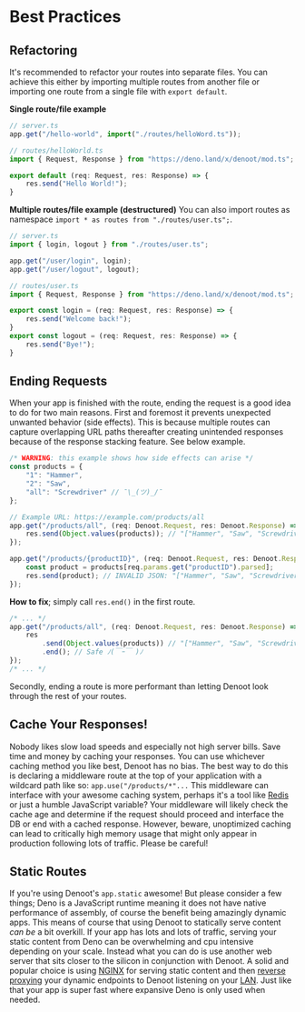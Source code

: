 # Best Practices
## Refactoring
It's recommended to refactor your routes into separate files. You can achieve this either by importing multiple routes from another file or importing one route from a single file with `export default`.

**Single route/file example**
```ts
// server.ts
app.get("/hello-world", import("./routes/helloWord.ts"));
```
```ts
// routes/helloWorld.ts
import { Request, Response } from "https://deno.land/x/denoot/mod.ts";

export default (req: Request, res: Response) => {
    res.send("Hello World!");
}
```
**Multiple routes/file example (destructured)**
You can also import routes as namespace `import * as routes from "./routes/user.ts";`.
```ts
// server.ts
import { login, logout } from "./routes/user.ts";

app.get("/user/login", login);
app.get("/user/logout", logout);
```
```ts
// routes/user.ts
import { Request, Response } from "https://deno.land/x/denoot/mod.ts";

export const login = (req: Request, res: Response) => {
    res.send("Welcome back!");
}
export const logout = (req: Request, res: Response) => {
    res.send("Bye!");
}
```

## Ending Requests

When your app is finished with the route, ending the request is a good idea to do for two main reasons. First and foremost it prevents unexpected unwanted behavior (side effects). This is because multiple routes can capture overlapping URL paths thereafter creating unintended responses because of the response stacking feature. See below example.
```ts
/* WARNING: this example shows how side effects can arise */
const products = {
    "1": "Hammer",
    "2": "Saw",
    "all": "Screwdriver" // ¯\_(ツ)_/¯
};

// Example URL: https://example.com/products/all
app.get("/products/all", (req: Denoot.Request, res: Denoot.Response) => {
    res.send(Object.values(products)); // "["Hammer", "Saw", "Screwdriver"]"
});

app.get("/products/{productID}", (req: Denoot.Request, res: Denoot.Response) => {
    const product = products[req.params.get("productID").parsed];
    res.send(product); // INVALID JSON: "["Hammer", "Saw", "Screwdriver"]Screwdriver"
});
```
**How to fix**; simply call `res.end()` in the first route.
```ts
/* ... */
app.get("/products/all", (req: Denoot.Request, res: Denoot.Response) => {
    res
        .send(Object.values(products)) // "["Hammer", "Saw", "Screwdriver"]"
        .end(); // Safe ﾉ(￣ｰ￣ )ﾉ
});
/* ... */
```
Secondly, ending a route is more performant than letting Denoot look through the rest of your routes.
## Cache Your Responses!
Nobody likes slow load speeds and especially not high server bills. Save time and money by caching your responses. You can use whichever caching method you like best, Denoot has no bias. The best way to do this is declaring a middleware route at the top of your application with a wildcard path like so: `app.use("/products/*"...` This middleware can interface with your awesome caching system, perhaps it's a tool like [Redis](#https://redis.io/) or just a humble JavaScript variable? Your middleware will likely check the cache age and determine if the request should proceed and interface the DB or end with a cached response. However, beware, unoptimized caching can lead to critically high memory usage that might only appear in production following lots of traffic. Please be careful!
## Static Routes

If you're using Denoot's `app.static` awesome! But please consider a few things; Deno is a JavaScript runtime meaning it does not have native performance of assembly, of course the benefit being amazingly dynamic apps. This means of course that using Denoot to statically serve content *can be* a bit overkill. If your app has lots and lots of traffic, serving your static content from Deno can be overwhelming and cpu intensive depending on your scale. Instead what you can do is use another web server that sits closer to the silicon in conjunction with Denoot. A solid and popular choice is using [NGINX](https://nginx.org/) for serving static content and then [reverse proxying](#https://en.wikipedia.org/wiki/Reverse_proxy) your dynamic endpoints to Denoot listening on your [LAN](https://en.wikipedia.org/wiki/Local_area_network). Just like that your app is super fast where expansive Deno is only used when needed.